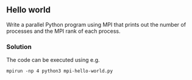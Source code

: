 ## Hello world

Write a parallel Python program using MPI that prints out the number of
processes and the MPI rank of each process.

### Solution
The code can be executed using e.g.
```
mpirun -np 4 python3 mpi-hello-world.py
```
